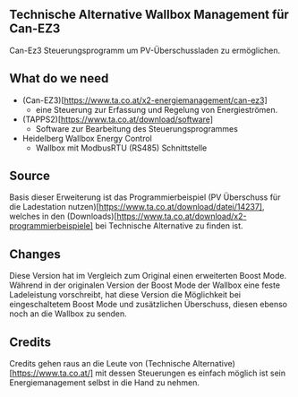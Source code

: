## Technische Alternative Wallbox Management für Can-EZ3 ##

Can-Ez3 Steuerungsprogramm um PV-Überschussladen zu ermöglichen.

## What do we need ##

- (Can-EZ3)[https://www.ta.co.at/x2-energiemanagement/can-ez3] 
    - eine Steuerung zur Erfassung und Regelung von Energieströmen. 
- (TAPPS2)[https://www.ta.co.at/download/software]
    - Software zur Bearbeitung des Steuerungsprogrammes
- Heidelberg Wallbox Energy Control
    - Wallbox mit ModbusRTU (RS485) Schnittstelle

## Source ##

Basis dieser Erweiterung ist das Programmierbeispiel (PV Überschuss für die Ladestation nutzen)[https://www.ta.co.at/download/datei/14237], welches in den (Downloads)[https://www.ta.co.at/download/x2-programmierbeispiele] bei Technische Alternative zu finden ist.

## Changes ##

Diese Version hat im Vergleich zum Original einen erweiterten Boost Mode. 
Während in der originalen Version der Boost Mode der Wallbox eine feste Ladeleistung vorschreibt,
hat diese Version die Möglichkeit bei eingeschaltetem Boost Mode und zusätzlichen Überschuss,
diesen ebenso noch an die Wallbox zu senden. 

## Credits ##

Credits gehen raus an die Leute von (Technische Alternative)[https://www.ta.co.at/] 
mit dessen Steuerungen es einfach möglich ist sein Energiemanagement selbst in die Hand zu nehmen. 
